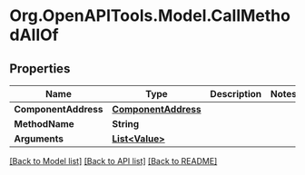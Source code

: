 # Org.OpenAPITools.Model.CallMethodAllOf

## Properties

| Name                 | Type                                        | Description | Notes |
| -------------------- | ------------------------------------------- | ----------- | ----- |
| **ComponentAddress** | [**ComponentAddress**](ComponentAddress.md) |             |
| **MethodName**       | **String**                                  |             |
| **Arguments**        | [**List&lt;Value&gt;**](Value.md)           |             |

[[Back to Model list]](../README.md#documentation-for-models)
[[Back to API list]](../README.md#documentation-for-api-endpoints)
[[Back to README]](../README.md)
